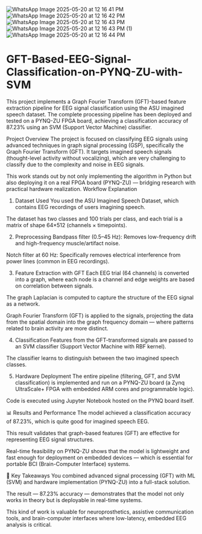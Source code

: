 ![WhatsApp Image 2025-05-20 at 12 16 41 PM](https://github.com/user-attachments/assets/564bc3e4-9269-481b-ab41-b2d3aba0dd3a)
![WhatsApp Image 2025-05-20 at 12 16 42 PM](https://github.com/user-attachments/assets/4eefa577-b625-466c-b134-bdc36f361c1d)
![WhatsApp Image 2025-05-20 at 12 16 43 PM](https://github.com/user-attachments/assets/79affe21-b91f-479d-87bc-8e1c979610e5)
![WhatsApp Image 2025-05-20 at 12 16 43 PM (1)](https://github.com/user-attachments/assets/2dafedd6-aa22-4cf5-832f-c08aee35b976)
![WhatsApp Image 2025-05-20 at 12 16 44 PM](https://github.com/user-attachments/assets/5d663c37-e1a8-4826-b040-9989fc76f745)
# GFT-Based-EEG-Signal-Classification-on-PYNQ-ZU-with-SVM
This project implements a Graph Fourier Transform (GFT)-based feature extraction pipeline for EEG signal classification using the ASU imagined speech dataset. The complete processing pipeline has been deployed and tested on a PYNQ-ZU FPGA board, achieving a classification accuracy of 87.23% using an SVM (Support Vector Machine) classifier.

Project Overview
The project is focused on classifying EEG signals using advanced techniques in graph signal processing (GSP), specifically the Graph Fourier Transform (GFT). It targets imagined speech signals (thought-level activity without vocalizing), which are very challenging to classify due to the complexity and noise in EEG signals.

This work stands out by not only implementing the algorithm in Python but also deploying it on a real FPGA board (PYNQ-ZU) — bridging research with practical hardware realization.
Workflow Explanation
1. Dataset Used
You used the ASU Imagined Speech Dataset, which contains EEG recordings of users imagining speech.

The dataset has two classes and 100 trials per class, and each trial is a matrix of shape 64×512 (channels × timepoints).

2. Preprocessing
Bandpass filter (0.5–45 Hz): Removes low-frequency drift and high-frequency muscle/artifact noise.

Notch filter at 60 Hz: Specifically removes electrical interference from power lines (common in EEG recordings).

3. Feature Extraction with GFT
Each EEG trial (64 channels) is converted into a graph, where each node is a channel and edge weights are based on correlation between signals.

The graph Laplacian is computed to capture the structure of the EEG signal as a network.

Graph Fourier Transform (GFT) is applied to the signals, projecting the data from the spatial domain into the graph frequency domain — where patterns related to brain activity are more distinct.

4. Classification
Features from the GFT-transformed signals are passed to an SVM classifier (Support Vector Machine with RBF kernel).

The classifier learns to distinguish between the two imagined speech classes.

5. Hardware Deployment
The entire pipeline (filtering, GFT, and SVM classification) is implemented and run on a PYNQ-ZU board (a Zynq UltraScale+ FPGA with embedded ARM cores and programmable logic).

Code is executed using Jupyter Notebook hosted on the PYNQ board itself.

📊 Results and Performance
The model achieved a classification accuracy of 87.23%, which is quite good for imagined speech EEG.

This result validates that graph-based features (GFT) are effective for representing EEG signal structures.

Real-time feasibility on PYNQ-ZU shows that the model is lightweight and fast enough for deployment on embedded devices — which is essential for portable BCI (Brain-Computer Interface) systems.

🧠 Key Takeaways
You combined advanced signal processing (GFT) with ML (SVM) and hardware implementation (PYNQ-ZU) into a full-stack solution.

The result — 87.23% accuracy — demonstrates that the model not only works in theory but is deployable in real-time systems.

This kind of work is valuable for neuroprosthetics, assistive communication tools, and brain-computer interfaces where low-latency, embedded EEG analysis is critical.
